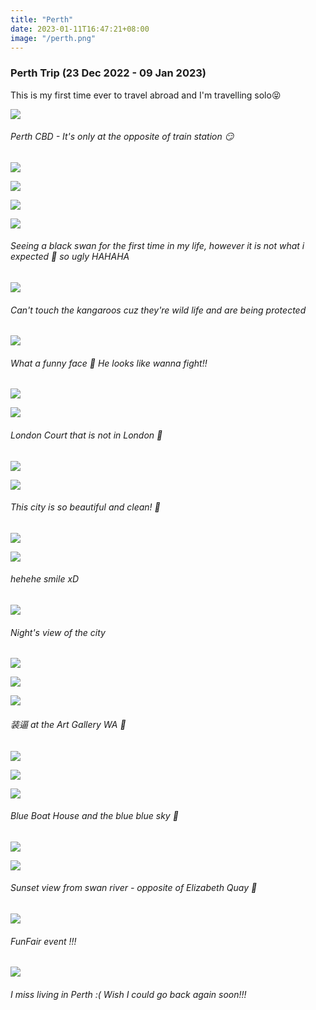 ```yaml
---
title: "Perth"
date: 2023-01-11T16:47:21+08:00
image: "/perth.png"
---
```


### Perth Trip (23 Dec 2022 - 09 Jan 2023)
This is my first time ever to travel abroad and I'm travelling solo😝 

![](/cbd.jpg)
###### Perth CBD - It's only at the opposite of train station 😏

![](/building.jpg)  

![](/street7.jpg)

![](/play.jpg)

![](/swan.jpg)  
###### Seeing a black swan for the first time in my life, however it is not what i expected 🥲 so ugly HAHAHA

![](/kgroo2.jpg)
###### Can't touch the kangaroos cuz they're wild life and are being protected

![](/kgroo.jpg) 
###### What a funny face 🤔 He looks like wanna fight!! 

![](/kgroo3.jpg)
 
![](/london.jpg)
###### London Court that is not in London 🤪

![](/london2.jpg)

![](/street.jpg)
###### This city is so beautiful and clean! 🥰

![](/street5.jpg)

![](/me5.jpg)
###### hehehe smile xD

![](/street2.jpg)
###### Night's view of the city
![](/street3.jpg)

![](/street4.jpg)

![](/art.jpg)
###### 装逼 at the Art Gallery WA 🤣

![](/tree.jpg)

![](/tree2.jpg)

![](/boat2.jpg)
###### Blue Boat House and the blue blue sky 💓

![](/me2.jpg)

![](/sunset.jpg)
###### Sunset view from swan river - opposite of Elizabeth Quay 🌅

![](/play2.jpg)
###### FunFair event !!!

![](/street6.jpg)
###### I miss living in Perth :( Wish I could go back again soon!!!
